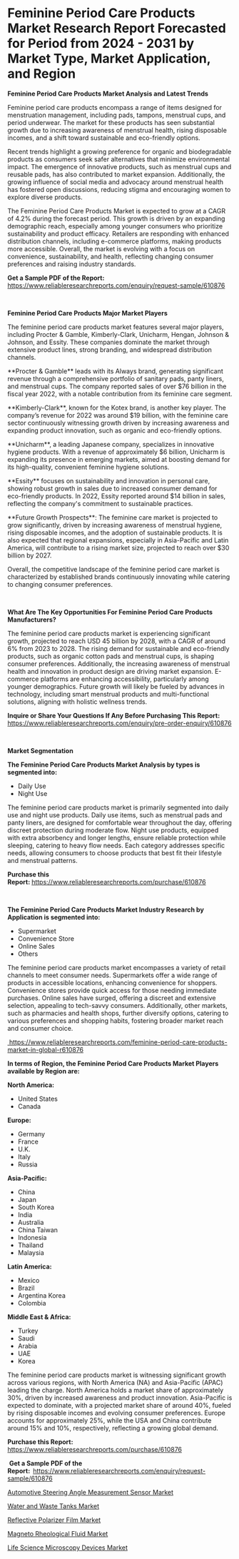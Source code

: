 <p><h1>Feminine Period Care Products Market Research Report Forecasted for Period from 2024 -  2031 by Market Type, Market Application, and Region</h1></p><p><strong>Feminine Period Care Products Market Analysis and Latest Trends</strong></p>
<p><p>Feminine period care products encompass a range of items designed for menstruation management, including pads, tampons, menstrual cups, and period underwear. The market for these products has seen substantial growth due to increasing awareness of menstrual health, rising disposable incomes, and a shift toward sustainable and eco-friendly options.</p><p>Recent trends highlight a growing preference for organic and biodegradable products as consumers seek safer alternatives that minimize environmental impact. The emergence of innovative products, such as menstrual cups and reusable pads, has also contributed to market expansion. Additionally, the growing influence of social media and advocacy around menstrual health has fostered open discussions, reducing stigma and encouraging women to explore diverse products.</p><p>The Feminine Period Care Products Market is expected to grow at a CAGR of 4.2% during the forecast period. This growth is driven by an expanding demographic reach, especially among younger consumers who prioritize sustainability and product efficacy. Retailers are responding with enhanced distribution channels, including e-commerce platforms, making products more accessible. Overall, the market is evolving with a focus on convenience, sustainability, and health, reflecting changing consumer preferences and raising industry standards.</p></p>
<p><strong>Get a Sample PDF of the Report:&nbsp;</strong> <a href="https://www.reliableresearchreports.com/enquiry/request-sample/610876?utm_campaign=8&utm_medium=2&utm_source=Github&utm_content=ia&utm_term=29092024&utm_id=feminine-period-care-products">https://www.reliableresearchreports.com/enquiry/request-sample/610876</a></p>
<p>&nbsp;</p>
<p><strong>Feminine Period Care Products Major Market Players</strong></p>
<p><p>The feminine period care products market features several major players, including Procter & Gamble, Kimberly-Clark, Unicharm, Hengan, Johnson & Johnson, and Essity. These companies dominate the market through extensive product lines, strong branding, and widespread distribution channels.</p><p>**Procter & Gamble** leads with its Always brand, generating significant revenue through a comprehensive portfolio of sanitary pads, panty liners, and menstrual cups. The company reported sales of over $76 billion in the fiscal year 2022, with a notable contribution from its feminine care segment.</p><p>**Kimberly-Clark**, known for the Kotex brand, is another key player. The company’s revenue for 2022 was around $19 billion, with the feminine care sector continuously witnessing growth driven by increasing awareness and expanding product innovation, such as organic and eco-friendly options.</p><p>**Unicharm**, a leading Japanese company, specializes in innovative hygiene products. With a revenue of approximately $6 billion, Unicharm is expanding its presence in emerging markets, aimed at boosting demand for its high-quality, convenient feminine hygiene solutions.</p><p>**Essity** focuses on sustainability and innovation in personal care, showing robust growth in sales due to increased consumer demand for eco-friendly products. In 2022, Essity reported around $14 billion in sales, reflecting the company's commitment to sustainable practices.</p><p>**Future Growth Prospects**: The feminine care market is projected to grow significantly, driven by increasing awareness of menstrual hygiene, rising disposable incomes, and the adoption of sustainable products. It is also expected that regional expansions, especially in Asia-Pacific and Latin America, will contribute to a rising market size, projected to reach over $30 billion by 2027.</p><p>Overall, the competitive landscape of the feminine period care market is characterized by established brands continuously innovating while catering to changing consumer preferences.</p></p>
<p>&nbsp;</p>
<p><strong>What Are The Key Opportunities For Feminine Period Care Products Manufacturers?</strong></p>
<p><p>The feminine period care products market is experiencing significant growth, projected to reach USD 45 billion by 2028, with a CAGR of around 6% from 2023 to 2028. The rising demand for sustainable and eco-friendly products, such as organic cotton pads and menstrual cups, is shaping consumer preferences. Additionally, the increasing awareness of menstrual health and innovation in product design are driving market expansion. E-commerce platforms are enhancing accessibility, particularly among younger demographics. Future growth will likely be fueled by advances in technology, including smart menstrual products and multi-functional solutions, aligning with holistic wellness trends.</p></p>
<p><strong>Inquire or Share Your Questions If Any Before Purchasing This Report:</strong> <a href="https://www.reliableresearchreports.com/enquiry/pre-order-enquiry/610876?utm_campaign=8&utm_medium=2&utm_source=Github&utm_content=ia&utm_term=29092024&utm_id=feminine-period-care-products">https://www.reliableresearchreports.com/enquiry/pre-order-enquiry/610876</a></p>
<p>&nbsp;</p>
<p><strong>Market Segmentation</strong></p>
<p><strong>The Feminine Period Care Products Market Analysis by types is segmented into:</strong></p>
<p><ul><li>Daily Use</li><li>Night Use</li></ul></p>
<p><p>The feminine period care products market is primarily segmented into daily use and night use products. Daily use items, such as menstrual pads and panty liners, are designed for comfortable wear throughout the day, offering discreet protection during moderate flow. Night use products, equipped with extra absorbency and longer lengths, ensure reliable protection while sleeping, catering to heavy flow needs. Each category addresses specific needs, allowing consumers to choose products that best fit their lifestyle and menstrual patterns.</p></p>
<p><strong>Purchase this Report:&nbsp;</strong><a href="https://www.reliableresearchreports.com/purchase/610876?utm_campaign=8&utm_medium=2&utm_source=Github&utm_content=ia&utm_term=29092024&utm_id=feminine-period-care-products">https://www.reliableresearchreports.com/purchase/610876</a></p>
<p>&nbsp;</p>
<p><strong>The Feminine Period Care Products Market Industry Research by Application is segmented into:</strong></p>
<p><ul><li>Supermarket</li><li>Convenience Store</li><li>Online Sales</li><li>Others</li></ul></p>
<p><p>The feminine period care products market encompasses a variety of retail channels to meet consumer needs. Supermarkets offer a wide range of products in accessible locations, enhancing convenience for shoppers. Convenience stores provide quick access for those needing immediate purchases. Online sales have surged, offering a discreet and extensive selection, appealing to tech-savvy consumers. Additionally, other markets, such as pharmacies and health shops, further diversify options, catering to various preferences and shopping habits, fostering broader market reach and consumer choice.</p></p>
<p><a href="https://www.reliableresearchreports.com/feminine-period-care-products-market-in-global-r610876?utm_campaign=8&utm_medium=2&utm_source=Github&utm_content=ia&utm_term=29092024&utm_id=feminine-period-care-products">&nbsp;https://www.reliableresearchreports.com/feminine-period-care-products-market-in-global-r610876</a></p>
<p><strong>In terms of Region, the Feminine Period Care Products Market Players available by Region are:</strong></p>
<p>
    <p> <strong> North America: </strong>
        <ul>
            <li>United States</li>
            <li>Canada</li>
        </ul>
        </p> 
    <p> <strong> Europe: </strong>
        <ul>
            <li>Germany</li>
            <li>France</li>
            <li>U.K.</li>
            <li>Italy</li>
            <li>Russia</li>
        </ul>
        </p> 
    <p> <strong> Asia-Pacific: </strong>
        <ul>
            <li>China</li>
            <li>Japan</li>
            <li>South Korea</li>
            <li>India</li>
            <li>Australia</li>
            <li>China Taiwan</li>
            <li>Indonesia</li>
            <li>Thailand</li>
            <li>Malaysia</li>
        </ul>
        </p> 
    <p> <strong> Latin America: </strong>
        <ul>
            <li>Mexico</li>
            <li>Brazil</li>
            <li>Argentina Korea</li>
            <li>Colombia</li>
        </ul>
        </p> 
    <p> <strong> Middle East & Africa: </strong>
        <ul>
            <li>Turkey</li>
            <li>Saudi</li>
            <li>Arabia</li>
            <li>UAE</li>
            <li>Korea</li>
        </ul>
    </p>
    </p>
<p><p>The feminine period care products market is witnessing significant growth across various regions, with North America (NA) and Asia-Pacific (APAC) leading the charge. North America holds a market share of approximately 30%, driven by increased awareness and product innovation. Asia-Pacific is expected to dominate, with a projected market share of around 40%, fueled by rising disposable incomes and evolving consumer preferences. Europe accounts for approximately 25%, while the USA and China contribute around 15% and 10%, respectively, reflecting a growing global demand.</p></p>
<p><strong>Purchase this Report: </strong><a href="https://www.reliableresearchreports.com/purchase/610876?utm_campaign=8&utm_medium=2&utm_source=Github&utm_content=ia&utm_term=29092024&utm_id=feminine-period-care-products">https://www.reliableresearchreports.com/purchase/610876</a></p>
<p>&nbsp;<strong>Get a Sample PDF of the Report:&nbsp;&nbsp;</strong><a href="https://www.reliableresearchreports.com/enquiry/request-sample/610876?utm_campaign=8&utm_medium=2&utm_source=Github&utm_content=ia&utm_term=29092024&utm_id=feminine-period-care-products">https://www.reliableresearchreports.com/enquiry/request-sample/610876</a></p>
<p><strong></strong></p>
<p><p><a href="https://issuu.com/reportprime-2/docs/automotive-steering-angle-measureme_e76c72c1891858?utm_campaign=8&utm_medium=2&utm_source=Github&utm_content=ia&utm_term=29092024&utm_id=feminine-period-care-products">Automotive Steering Angle Measurement Sensor Market</a></p><p><a href="https://github.com/JudyWalsh475/Market-Research-Report-List-1/blob/main/water-and-waste-tanks-market.md?utm_campaign=8&utm_medium=2&utm_source=Github&utm_content=ia&utm_term=29092024&utm_id=feminine-period-care-products">Water and Waste Tanks Market</a></p><p><a href="https://issuu.com/reportprime-2/docs/reflective-polarizer-film-market-si_dc6afd82435e39?utm_campaign=8&utm_medium=2&utm_source=Github&utm_content=ia&utm_term=29092024&utm_id=feminine-period-care-products">Reflective Polarizer Film Market</a></p><p><a href="https://www.linkedin.com/pulse/magneto-rheological-fluid-market-trends-growth-outlook-2024-2031-2qvkc?utm_campaign=8&utm_medium=2&utm_source=Github&utm_content=ia&utm_term=29092024&utm_id=feminine-period-care-products">Magneto Rheological Fluid Market</a></p><p><a href="https://www.linkedin.com/pulse/future-trends-global-life-science-microscopy-devices-market-1xfef?utm_campaign=8&utm_medium=2&utm_source=Github&utm_content=ia&utm_term=29092024&utm_id=feminine-period-care-products">Life Science Microscopy Devices Market</a></p></p>
